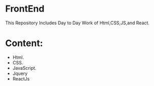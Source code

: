 # FrontEnd
This Repository Includes Day to Day Work of Html,CSS,JS,and React.

# Content:
- Html.
- CSS.
- JavaScript.
- Jquery
- ReactJs
